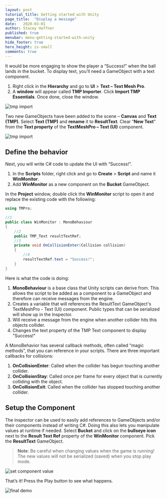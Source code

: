 ```yaml
---
layout: post
tutorial_title: Getting started with Unity
page_title:  "Display a message"
date:   2020-03-01
author: Stacey Haffner
published: true
menubar: menu-getting-started-with-unity
hide_footer: true
hero_height: is-small
comments: true
---
```

It would be more engaging to show the player a “Success!” when the ball lands in the bucket. To display text, you’ll need a GameObject with a text component.

1. Right click in the **Hierarchy** and go to **UI** > **Text – Text Mesh Pro**.
2. A **window** will appear called **TMP Importer**. Click **Import TMP Essentials**. Once done, close the window.

![tmp import]({{page.dir}}/images/addUIObjects.gif)

Two new GameObjects have been added to the scene – **Canvas** and **Text (TMP)**. Select **Text (TMP)** and **rename** it to **ResultText**. Clear “**New Text**” from the **Text property** of the **TextMeshPro – Text (UI)** component. 

![tmp import]({{page.dir}}/images/textMeshUI.jpg)

## Define the behavior
Next, you will write C# code to update the UI with “Success!”. 

1. In the **Scripts** folder, right click and go to **Create** > **Script** and name it **WinMonitor**.
2. Add **WinMonitor** as a new component on the **Bucket** GameObject.

In the **Project** window, double click the **WinMonitor** script to open it and replace the existing code with the following: 

```csharp
using TMPro;

//1
public class WinMonitor : MonoBehaviour
{
    //2
    public TMP_Text resultTextRef;
    //3
    private void OnCollisionEnter(Collision collision)
    {
        //4
        resultTextRef.text = "Success!";
    }
}
```

Here is what the code is doing:

1. **MonoBehaviour** is a base class that Unity scripts can derive from. This allows the script to be added as a component to a GameObject and therefore can receive messages from the engine.
2. Creates a variable that will references the ResultText GameObject's TextMeshPro - Text (UI) component. Public types that can be serialized will show up in the Inspector. 
3. Will receive a message from the engine when another collider hits this objects collider.
4. Changes the text property of the TMP Text component to display "Success!"

A MonoBehavior has several callback methods, often called “magic methods”, that you can reference in your scripts. There are three important callbacks for collisions:

1. **OnCollisionEnter**: Called when the collider has begun touching another collider.
2. **OnCollisionStay**: Called once per frame for every object that is currently colliding with the object.
3. **OnCollisionExit**: Called when the collider has stopped touching another collider.

## Setup the Component
The inspector can be used to easily add references to GameObjects and/or their components instead of writing C#. Doing this also lets you manipulate values at runtime if needed. Select **Bucket** and click on the **bullseye icon** next to the **Result Text Ref** property of the **WinMonitor** component. Pick the **ResultText** GameObject.

> **Note**: Be careful when changing values when the game is running! The new values will not be serialized (saved) when you stop play mode.

![set component value]({{page.dir}}/images/setupComponent.gif)

That’s it! Press the Play button to see what happens. 

![final demo]({{page.dir}}/images/finalDemo.gif)